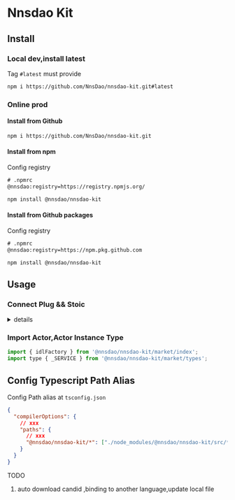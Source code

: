 # Nnsdao Kit

## Install

### Local dev,install latest

Tag `#latest` must provide

```sh
npm i https://github.com/NnsDao/nnsdao-kit.git#latest
```

### Online prod

#### Install from Github

```sh
npm i https://github.com/NnsDao/nnsdao-kit.git
```

#### Install from npm

Config registry

```txt
# .npmrc
@nnsdao:registry=https://registry.npmjs.org/
```

```sh
npm install @nnsdao/nnsdao-kit
```

#### Install from Github packages

Config registry

```txt
# .npmrc
@nnsdao:registry=https://npm.pkg.github.com
```

```sh
npm install @nnsdao/nnsdao-kit
```

## Usage

### Connect Plug && Stoic

<details close>
<summary>details</summary>
 
```js
// React Hooks
const verifyConnection = async () => {
  const connected = await window.ic.plug.isConnected();
  if (!connected) await window.ic.plug.requestConnect({ whitelist, host });
};

useEffect(async () => {
verifyConnection();
}, []);

````
</details>


### Import Actor,Actor Instance Type
```js
import { idlFactory } from '@nnsdao/nnsdao-kit/market/index';
import type { _SERVICE } from '@nnsdao/nnsdao-kit/market/types';
````

## Config Typescript Path Alias

Config Path alias at `tsconfig.json`

```json
{
  "compilerOptions": {
    // xxx
    "paths": {
      // xxx
      "@nnsdao/nnsdao-kit/*": ["./node_modules/@nnsdao/nnsdao-kit/src/*"]
    }
  }
}
```

TODO

1. auto download candid ,binding to another language,update local file

